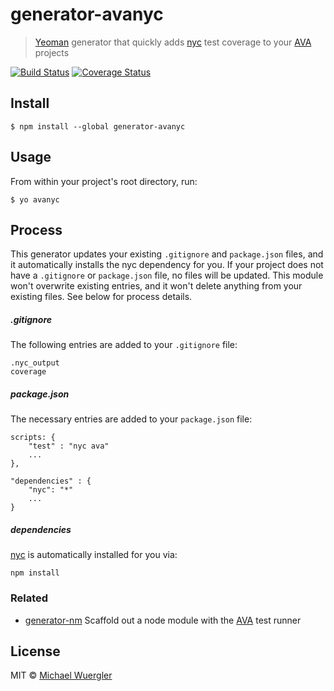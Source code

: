 # generator-avanyc 

> [Yeoman](http://yeoman.io/) generator that quickly adds [nyc](https://github.com/bcoe/nyc) test coverage to your [AVA](https://github.com/sindresorhus/ava) projects

[![Build Status](https://travis-ci.org/radiovisual/generator-avanyc.svg?branch=master)](https://travis-ci.org/radiovisual/generator-avanyc) [![Coverage Status](https://coveralls.io/repos/github/radiovisual/generator-avanyc/badge.svg?branch=master)](https://coveralls.io/github/radiovisual/generator-avanyc?branch=master)

## Install

```
$ npm install --global generator-avanyc
```


## Usage

From within your project's root directory, run:

```
$ yo avanyc
```

## Process

This generator updates your existing `.gitignore` and `package.json` files, and it automatically installs the nyc
dependency for you. If your project does not have a `.gitignore` or `package.json` file, no files will be updated.
This module won't overwrite existing entries, and it won't delete anything from your existing files.
See below for process details.

##### .gitignore

The following entries are added to your `.gitignore` file:

```
.nyc_output
coverage
```

##### package.json

The necessary entries are added to your `package.json` file:

```
scripts: {
    "test" : "nyc ava"
    ...
},

"dependencies" : {
    "nyc": "*"
    ...
}
```

##### dependencies

[nyc](https://github.com/bcoe/nyc) is automatically installed for you via:

```
npm install
```

### Related

- [generator-nm](https://github.com/sindresorhus/generator-nm) Scaffold out a node module with the [AVA](https://github.com/sindresorhus/ava) test runner

## License

MIT © [Michael Wuergler](http://numetriclabs.com)
